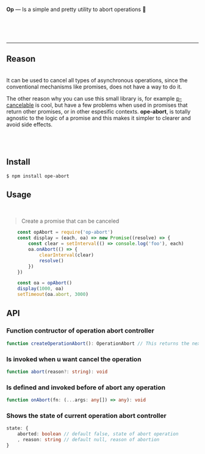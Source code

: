 <br>
<br>
<br>

**Op** — Is a simple and pretty utility to abort operations 🚏

<br>
<br>
<br>

---

## Reason
<br>
It can be used to cancel all types of asynchronous operations, since the conventional mechanisms like promises, does not have a way to do it.

<br>

The other reason why you can use this small library is, for example [p-cancelable](https://github.com/sindresorhus/p-cancelable) is cool, but have a few problems when used in promises that return other promises, 
or in other espesific contexts. 
**ope-abort**, is totally agnostic to the logic of a promise and this makes it simpler to clearer and avoid side effects.

<br>
<br>

## Install

```
$ npm install ope-abort
```

## Usage
<br>

> Create a promise that can be canceled

```js
    const opAbort = require('op-abort')
    const display = (each, oa) => new Promise((resolve) => {
        const clear = setInterval(() => console.log('foo'), each)
        oa.onAbort(() => {
            clearInterval(clear)
            resolve()
        })
    })

    const oa = opAbort()
    display(1000, oa)
    setTimeout(oa.abort, 3000)
```

## API

### Function contructor of operation abort controller
```ts
function createOperationAbort(): OperationAbort // This returns the next methods and properties
```

### Is invoked when u want cancel the operation
```ts
function abort(reason?: string): void
```

### Is defined and invoked before of abort any operation
```ts
function onAbort(fn: (...args: any[]) => any): void
```

### Shows the state of current operation abort controller 
```ts
state: {
    aborted: boolean // default false, state of abort operation
    , reason: string // default null, reason of abortion
}
```

